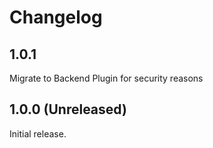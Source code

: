 # Changelog

## 1.0.1

Migrate to Backend Plugin for security reasons
## 1.0.0 (Unreleased)

Initial release. 
